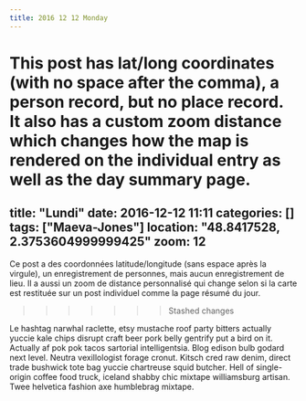 ```yaml
---
title: 2016 12 12 Monday
---
```


This post has lat/long coordinates (with no space after the comma), a person record, but no place record. It also has a custom zoom distance which changes how the map is rendered on the individual entry as well as the day summary page.
=======
title: "Lundi"
date: 2016-12-12 11:11
categories: []
tags: ["Maeva-Jones"]
location: "48.8417528, 2.3753604999999425"
zoom: 12
--- 
Ce post a des coordonnées latitude/longitude (sans espace après la virgule), un enregistrement de personnes, mais aucun enregistrement de lieu. Il a aussi un zoom de distance personnalisé qui change selon si la carte est restituée sur un post individuel comme la page résumé du jour.
>>>>>>> Stashed changes

Le hashtag narwhal raclette, etsy mustache roof party bitters actually yuccie kale chips disrupt craft beer pork belly gentrify put a bird on it. Actually af pok pok tacos sartorial intelligentsia. Blog edison bulb godard next level. Neutra vexillologist forage cronut. Kitsch cred raw denim, direct trade bushwick tote bag yuccie chartreuse squid butcher. Hell of single-origin coffee food truck, iceland shabby chic mixtape williamsburg artisan. Twee helvetica fashion axe humblebrag mixtape. 